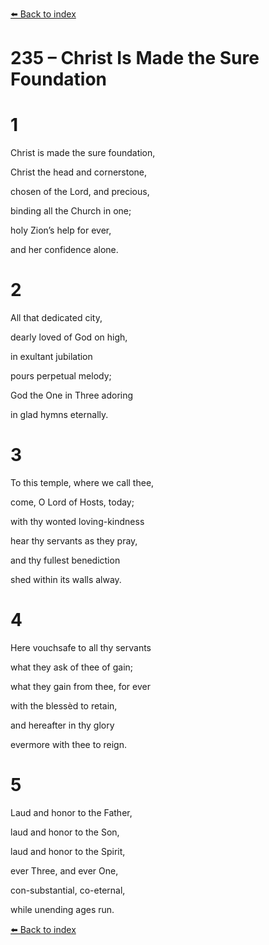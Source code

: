 [⬅️ Back to index](../README.md)

# 235 – Christ Is Made the Sure Foundation





# 1

Christ is made the sure foundation,

Christ the head and cornerstone,

chosen of the Lord, and precious,

binding all the Church in one;

holy Zion’s help for ever,

and her confidence alone.



# 2

All that dedicated city,

dearly loved of God on high,

in exultant jubilation

pours perpetual melody;

God the One in Three adoring

in glad hymns eternally.



# 3

To this temple, where we call thee,

come, O Lord of Hosts, today;

with thy wonted loving-kindness

hear thy servants as they pray,

and thy fullest benediction

shed within its walls alway.



# 4

Here vouchsafe to all thy servants

what they ask of thee of gain;

what they gain from thee, for ever

with the blessèd to retain,

and hereafter in thy glory

evermore with thee to reign.



# 5

Laud and honor to the Father,

laud and honor to the Son,

laud and honor to the Spirit,

ever Three, and ever One,

con-substantial, co-eternal,

while unending ages run.

[⬅️ Back to index](../README.md)
